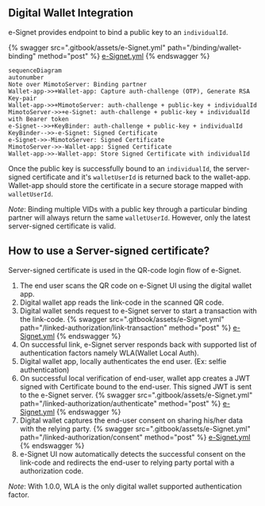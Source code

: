 ## Digital Wallet Integration

e-Signet provides endpoint to bind a public key to an `individualId`.

{% swagger src=".gitbook/assets/e-Signet.yml" path="/binding/wallet-binding" method="post" %}
[e-Signet.yml](.gitbook/assets/e-Signet.yml)
{% endswagger %}

```mermaid
sequenceDiagram
autonumber
Note over MimotoServer: Binding partner
Wallet-app->>+Wallet-app: Capture auth-challenge (OTP), Generate RSA Key-pair 
Wallet-app->>+MimotoServer: auth-challenge + public-key + individualId 
MimotoServer->>+e-Signet: auth-challenge + public-key + individualId with Bearer token
e-Signet-->>+KeyBinder: auth-challenge + public-key + individualId
KeyBinder-->>-e-Signet: Signed Certificate
e-Signet->>-MimotoServer: Signed Certificate
MimotoServer->>-Wallet-app: Signed Certificate
Wallet-app->>-Wallet-app: Store Signed Certificate with individualId
```

Once the public key is successfully bound to an `individualId`, the server-signed certificate and it's `walletUserId` is returned back to the wallet-app.
Wallet-app should store the certificate in a secure storage mapped with `walletUserId`.

_Note_: Binding multiple VIDs with a public key through a particular binding partner will always return the same `walletUserId`. However, only the latest server-signed certificate is valid.

## How to use a Server-signed certificate?

Server-signed certificate is used in the QR-code login flow of e-Signet.
1. The end user scans the QR code on e-Signet UI using the digital wallet app.
2. Digital wallet app reads the link-code in the scanned QR code.
3. Digital wallet sends request to e-Signet server to start a transaction with the link-code.
   {% swagger src=".gitbook/assets/e-Signet.yml" path="/linked-authorization/link-transaction" method="post" %}
   [e-Signet.yml](.gitbook/assets/e-Signet.yml)
   {% endswagger %}
4. On successful link, e-Signet server responds back with supported list of authentication factors namely WLA(Wallet Local Auth).
5. Digital wallet app, locally authenticates the end user. (Ex: selfie authentication)
6. On successful local verification of end-user, wallet app creates a JWT signed with Certificate bound to the end-user. This signed JWT is sent to the e-Signet server.
   {% swagger src=".gitbook/assets/e-Signet.yml" path="/linked-authorization/authenticate" method="post" %}
   [e-Signet.yml](.gitbook/assets/e-Signet.yml)
   {% endswagger %}
7. Digital wallet captures the end-user consent on sharing his/her data with the relying party.
   {% swagger src=".gitbook/assets/e-Signet.yml" path="/linked-authorization/consent" method="post" %}
   [e-Signet.yml](.gitbook/assets/e-Signet.yml)
   {% endswagger %}
8. e-Signet UI now automatically detects the successful consent on the link-code and redirects the end-user to relying party portal with a authorization code.

_Note_: With 1.0.0, WLA is the only digital wallet supported authentication factor.





